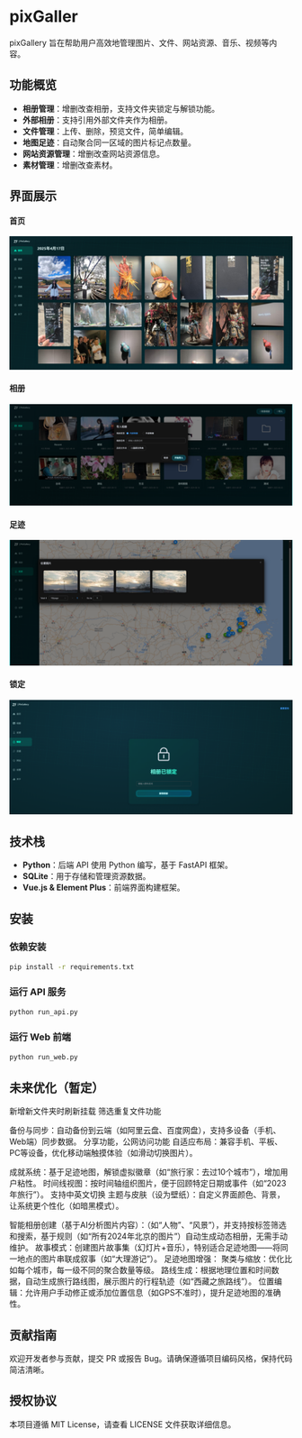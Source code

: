 # pixGaller

pixGallery 旨在帮助用户高效地管理图片、文件、网站资源、音乐、视频等内容。

## 功能概览

- **相册管理**：增删改查相册，支持文件夹锁定与解锁功能。
- **外部相册**：支持引用外部文件夹作为相册。
- **文件管理**：上传、删除，预览文件，简单编辑。
- **地图足迹**：自动聚合同一区域的图片标记点数量。
- **网站资源管理**：增删改查网站资源信息。
- **素材管理**：增删改查素材。

## 界面展示
#### 首页
![index.png](static/index.png)
#### 相册
![album_list.png](static/album_list.png)
#### 足迹
![map.png](static/map.png)
#### 锁定
![lock.png](static/lock.png)
## 技术栈
- **Python**：后端 API 使用 Python 编写，基于 FastAPI 框架。
- **SQLite**：用于存储和管理资源数据。
- **Vue.js & Element Plus**：前端界面构建框架。
## 安装

### 依赖安装

```bash
pip install -r requirements.txt
```

### 运行 API 服务

```bash
python run_api.py
```

### 运行 Web 前端

```bash
python run_web.py
```
## 未来优化（暂定）

新增新文件夹时刷新挂载
筛选重复文件功能

备份与同步：自动备份到云端（如阿里云盘、百度网盘），支持多设备（手机、Web端）同步数据。
分享功能，公网访问功能
自适应布局：兼容手机、平板、PC等设备，优化移动端触摸体验（如滑动切换图片）。




成就系统：基于足迹地图，解锁虚拟徽章（如“旅行家：去过10个城市”），增加用户粘性。
时间线视图：按时间轴组织图片，便于回顾特定日期或事件（如“2023年旅行”）。
支持中英文切换
主题与皮肤（设为壁纸）：自定义界面颜色、背景，让系统更个性化（如暗黑模式）。

智能相册创建（基于AI分析图片内容）：（如“人物”、“风景”），并支持按标签筛选和搜索，基于规则（如“所有2024年北京的图片”）自动生成动态相册，无需手动维护。
故事模式：创建图片故事集（幻灯片+音乐），特别适合足迹地图——将同一地点的图片串联成叙事（如“大理游记”）。
足迹地图增强：
	聚类与缩放：优化比如每个城市，每一级不同的聚合数量等级。
	路线生成：根据地理位置和时间数据，自动生成旅行路线图，展示图片的行程轨迹（如“西藏之旅路线”）。
	位置编辑：允许用户手动修正或添加位置信息（如GPS不准时），提升足迹地图的准确性。


## 贡献指南

欢迎开发者参与贡献，提交 PR 或报告 Bug。请确保遵循项目编码风格，保持代码简洁清晰。

## 授权协议

本项目遵循 MIT License，请查看 LICENSE 文件获取详细信息。